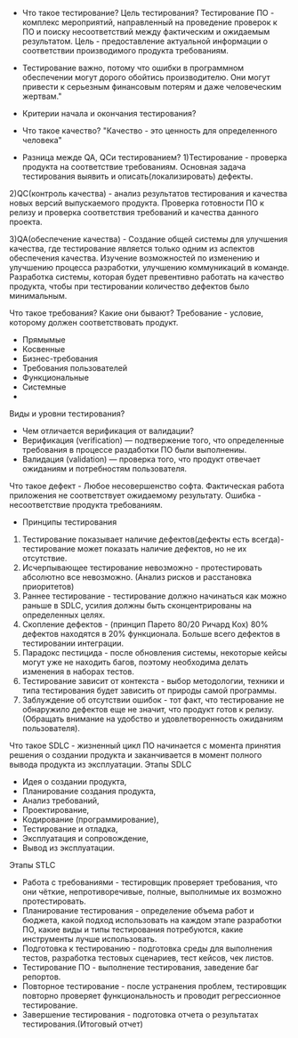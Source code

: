 - Что такое тестирование? Цель тестирования?
Тестирование ПО - комплекс мероприятий, направленный на проведение проверок к ПО и поиску несоответствий между фактическим и ожидаемым результатом.
Цель - предоставление актуальной информации о соответствии производимого продукта требованиям.

- Тестирование важно, потому что ошибки в программном обеспечении могут дорого обойтись производителю. 
Они могут привести к серьезным финансовым потерям и даже человеческим жертвам."

- Критерии начала и окончания тестирования?


- Что такое качество?
"Качество - это ценность для определенного человека"

- Разница межде QA, QCи тестированием?
1)Тестирование - проверка продукта на соответствие требованиям. Основная задача тестирования выявить и описать(локализировать) дефекты.

2)QC(контроль качества) - анализ результатов тестирования и качества новых версий выпускаемого продукта.
Проверка готовности ПО к релизу и проверка соответствия требований и качества данного проекта.

3)QA(обеспечение качества) - Создание общей системы для улучшения качества, где тестирование является только одним из аспектов обеспечения качества.
Изучение возможностей по изменению и улучшению процесса разработки, улучшению коммуникаций в команде. Разработка системы, 
которая будет превентивно работать на качество продукта, чтобы при тестировании количество дефектов было минимальным.

Что такое требования? Какие они бывают?
Требование - условие, которому должен соответствовать продукт.
- Прямымые
- Косвенные
- Бизнес-требования
- Требования пользователей
- Функциональные
- Системные
- 
Виды и уровни тестирования?
- Чем отличается верификация от валидации?
 - Верификация (verification) — подтвержение того, что определенные требования в процессе раздаботки ПО были выполнениы.
 - Валидация (validation) — проверка того, что продукт отвечает ожиданиям и потребностям пользователя.

Что такое дефект - Любое несовершенство софта. Фактическая работа приложения не соответствует ожидаемому результату.
Ошибка - несоответствие продукта требованиям.

 - Принципы тестирования 
 1) Тестирование показывает наличие дефектов(дефекты есть всегда)- тестирование может показать наличие дефектов, но не их отсутствие.
 2) Исчерпывающее тестирование невозможно - протестировать абсолютно все невозможно.
(Анализ рисков и расстановка приоритетов)
 3) Раннее тестирование - тестирование должно начинаться как можно раньше в SDLC, усилия должны быть сконцентрированы на определенных целях.
 4) Скопление дефектов - (принцип Парето 80/20 Ричард Кох) 80% дефектов находятся в 20% функционала. Больше всего дефектов в тестировании интеграции.
 5) Парадокс пестицида - после обновления системы, некоторые кейсы могут уже не находить багов, поэтому необходима делать изменения в наборах тестов.
 6) Тестирование зависит от контекста - выбор методологии, техники и типа тестирования будет зависить от природы самой программы.
 7) Заблуждение об отсутствии ошибок - тот факт, что тестирование не обнаружило дефектов еще не значит, что продукт готов к релизу.
(Обращать внимание на удобство и удовлетворенность ожиданиям пользователя).
 
 Что такое SDLC - жизненный цикл ПО начинается с момента принятия решения о создании продукта и заканчивается в момент полного вывода продукта из эксплуатации.
Этапы SDLC 
- Идея о создании продукта,
- Планирование создания продукта,
- Анализ требований,
- Проектирование,
- Кодирование (программирование),
- Тестирование и отладка,
- Эксплуатация и сопровождение,
- Вывод из эксплуатации.
 
 Этапы STLC
 - Работа с требованиями - тестировщик проверяет требования, что они чёткие, непротиворечивые, полные, выполнимые их возможно протестировать.
 - Планирование тестирования -  определение объема работ и бюджета, какой подход использовать на каждом этапе разработки ПО,
 какие виды и типы тестирования потребуются, какие инструменты лучше использовать.
 - Подготовка к тестированию - подготовка среды для выполнения тестов, разработка тестовых сценариев, тест кейсов, чек листов.
 - Тестирование ПО - выполнение тестирования, заведение баг репортов.
 - Повторное тестирование - после устранения проблем, тестировщик повторно проверяет функциональность и проводит регрессионное тестирование.
 - Завершение тестирования - подготовка отчета о результатах тестирования.(Итоговый отчет)
